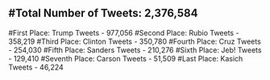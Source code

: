 #Total Number of Tweets: 2,376,584 
---
#First Place: Trump Tweets - 977,056
#Second Place: Rubio Tweets - 358,219
#Third Place: Clinton Tweets - 350,780
#Fourth Place: Cruz Tweets - 254,030
#Fifth Place: Sanders Tweets - 210,276
#Sixth Place: Jeb! Tweets - 129,410
#Seventh Place: Carson Tweets - 51,509
#Last Place: Kasich Tweets - 46,224
